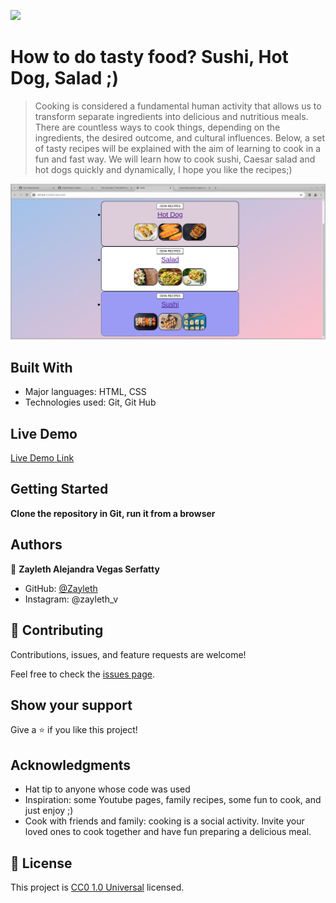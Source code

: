 ![](https://img.shields.io/badge/Uneweb-blue)

# How to do tasty food? Sushi, Hot Dog, Salad ;)

>Cooking is considered a fundamental human activity that allows us to transform separate ingredients into delicious and nutritious meals. There are countless ways to cook things, depending on the ingredients, the desired outcome, and cultural influences. Below, a set of tasty recipes will be explained with the aim of learning to cook in a fun and fast way. We will learn how to cook sushi, Caesar salad and hot dogs quickly and dynamically, I hope you like the recipes;)

![screenshot](/img/screen_actualizada.jpeg)

## Built With

- Major languages: HTML, CSS
- Technologies used: Git, Git Hub

## Live Demo

[Live Demo Link](https://zayleth.github.io/odin-recipes/)

## Getting Started

**Clone the repository in Git, run it from a browser**

## Authors

👤 **Zayleth Alejandra Vegas Serfatty**

- GitHub: [@Zayleth](https://github.com/aristides1000)
- Instagram: @zayleth_v


## 🤝 Contributing

Contributions, issues, and feature requests are welcome!

Feel free to check the [issues page](https://github.com/Zayleth/odin-recipes/issues).

## Show your support

Give a ⭐️ if you like this project!

## Acknowledgments

- Hat tip to anyone whose code was used
- Inspiration: some Youtube pages, family recipes, some fun to cook, and just enjoy ;)
- Cook with friends and family: cooking is a social activity. Invite your loved ones to cook together and have fun preparing a delicious meal.

## 📝 License

This project is [CC0 1.0 Universal](LICENSE) licensed.